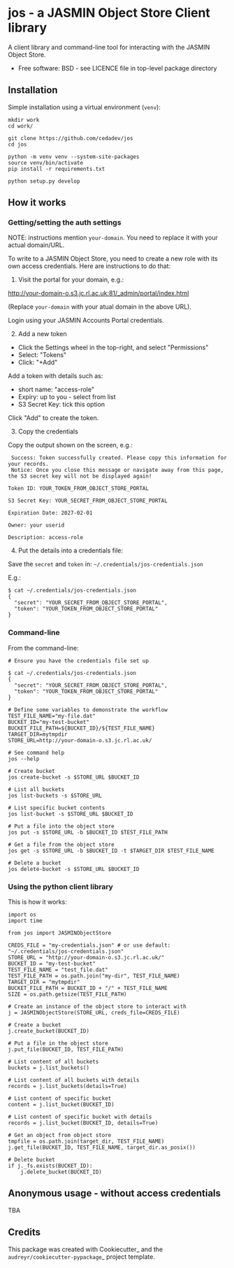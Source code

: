 # jos - a JASMIN Object Store Client library

A client library and command-line tool for interacting with the JASMIN Object Store.

* Free software: BSD - see LICENCE file in top-level package directory

## Installation

Simple installation using a virtual environment (`venv`):

```
mkdir work
cd work/

git clone https://github.com/cedadev/jos
cd jos

python -m venv venv --system-site-packages
source venv/bin/activate
pip install -r requirements.txt

python setup.py develop
``` 

## How it works

### Getting/setting the auth settings

NOTE: instructions mention `your-domain`. You need to replace it with your actual domain/URL.

To write to a JASMIN Object Store, you need to create a new role with its own access credentials.
Here are instructions to do that:

1. Visit the portal for your domain, e.g.:

http://your-domain-o.s3.jc.rl.ac.uk:81/_admin/portal/index.html

(Replace `your-domain` with your atual domain in the above URL).

Login using your JASMIN Accounts Portal credentials.

2. Add a new token

- Click the Settings wheel in the top-right, and select "Permissions"
- Select: "Tokens"
- Click: "+Add"

Add a token with details such as:

- short name: "access-role"
- Expiry: up to you - select from list
- S3 Secret Key: tick this option

Click "Add" to create the token.

3. Copy the credentials

Copy the output shown on the screen, e.g.:

```
 Success: Token successfully created. Please copy this information for your records.
 Notice: Once you close this message or navigate away from this page, the S3 secret key will not be displayed again!

Token ID: YOUR_TOKEN_FROM_OBJECT_STORE_PORTAL

S3 Secret Key: YOUR_SECRET_FROM_OBJECT_STORE_PORTAL

Expiration Date: 2027-02-01

Owner: your userid

Description: access-role
```

4. Put the details into a credentials file:

Save the `secret` and `token` in: `~/.credentials/jos-credentials.json`

E.g.:

```
$ cat ~/.credentials/jos-credentials.json
{
  "secret": "YOUR_SECRET_FROM_OBJECT_STORE_PORTAL",
  "token": "YOUR_TOKEN_FROM_OBJECT_STORE_PORTAL"
}
```

### Command-line

From the command-line:

```
# Ensure you have the credentials file set up

$ cat ~/.credentials/jos-credentials.json
{
  "secret": "YOUR_SECRET_FROM_OBJECT_STORE_PORTAL",
  "token": "YOUR_TOKEN_FROM_OBJECT_STORE_PORTAL"
}

# Define some variables to demonstrate the workflow
TEST_FILE_NAME="my-file.dat"
BUCKET_ID="my-test-bucket"
BUCKET_FILE_PATH=${BUCKET_ID}/${TEST_FILE_NAME}
TARGET_DIR=mytmpdir
STORE_URL=http://your-domain-o.s3.jc.rl.ac.uk/

# See command help
jos --help

# Create bucket
jos create-bucket -s $STORE_URL $BUCKET_ID

# List all buckets
jos list-buckets -s $STORE_URL

# List specific bucket contents
jos list-bucket -s $STORE_URL $BUCKET_ID

# Put a file into the object store
jos put -s $STORE_URL -b $BUCKET_ID $TEST_FILE_PATH

# Get a file from the object store
jos get -s $STORE_URL -b $BUCKET_ID -t $TARGET_DIR $TEST_FILE_NAME

# Delete a bucket
jos delete-bucket -s $STORE_URL $BUCKET_ID

```

### Using the python client library
 
This is how it works:

```
import os
import time

from jos import JASMINObjectStore

CREDS_FILE = "my-credentials.json" # or use default: "~/.credentials/jos-credentials.json"
STORE_URL = "http://your-domain-o.s3.jc.rl.ac.uk/"
BUCKET_ID = "my-test-bucket"
TEST_FILE_NAME = "test_file.dat"
TEST_FILE_PATH = os.path.join("my-dir", TEST_FILE_NAME)
TARGET_DIR = "mytmpdir"
BUCKET_FILE_PATH = BUCKET_ID + "/" + TEST_FILE_NAME
SIZE = os.path.getsize(TEST_FILE_PATH)

# Create an instance of the object store to interact with
j = JASMINObjectStore(STORE_URL, creds_file=CREDS_FILE)

# Create a bucket
j.create_bucket(BUCKET_ID)

# Put a file in the object store
j.put_file(BUCKET_ID, TEST_FILE_PATH)

# List content of all buckets
buckets = j.list_buckets()

# List content of all buckets with details
records = j.list_buckets(details=True)

# List content of specific bucket
content = j.list_bucket(BUCKET_ID)

# List content of specific bucket with details
records = j.list_bucket(BUCKET_ID, details=True)

# Get an object from object store
tmpfile = os.path.join(target_dir, TEST_FILE_NAME)
j.get_file(BUCKET_ID, TEST_FILE_NAME, target_dir.as_posix())

# Delete bucket
if j._fs.exists(BUCKET_ID):
    j.delete_bucket(BUCKET_ID)

```

## Anonymous usage - without access credentials

TBA

## Credits

This package was created with Cookiecutter_ and the `audreyr/cookiecutter-pypackage`_ project template.


